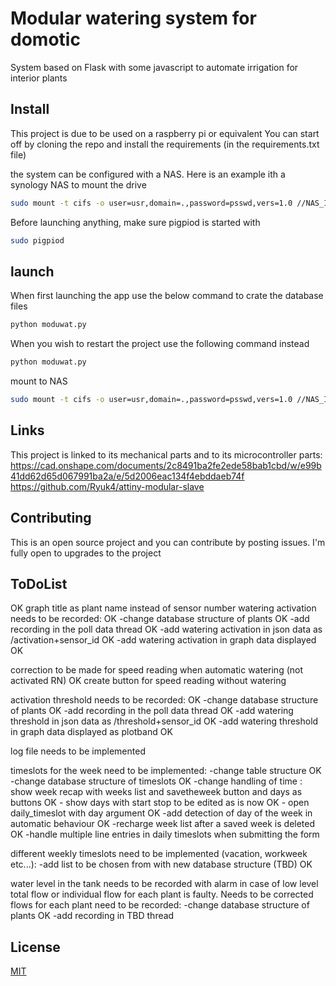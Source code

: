 # Modular watering system for domotic

System based on Flask with some javascript to automate irrigation for interior plants

## Install

This project is due to be used on a raspberry pi or equivalent
You can start off by cloning the repo and install the requirements (in the requirements.txt file)

the system can be configured with a NAS. Here is an example ith a synology NAS to mount the drive
```bash
sudo mount -t cifs -o user=usr,domain=.,password=psswd,vers=1.0 //NAS_IP/Moduwat /media/NAS/
```

Before launching anything, make sure pigpiod is started with
```bash
sudo pigpiod
```

## launch
When first launching the app use the below command to crate the database files
```bash
python moduwat.py
```
When you wish to restart the project use the following command instead
```bash
python moduwat.py
```
mount to NAS
```bash
sudo mount -t cifs -o user=usr,domain=.,password=psswd,vers=1.0 //NAS_IP/Moduwat /media/NAS/
```

## Links
This project is linked to its mechanical parts and to its microcontroller parts:
https://cad.onshape.com/documents/2c8491ba2fe2ede58bab1cbd/w/e99b41dd62d65d067991ba2a/e/5d2006eac134f4ebddaeb74f
https://github.com/Ryuk4/attiny-modular-slave

## Contributing
This is an open source project and you can contribute by posting issues. I'm fully open to upgrades to the project


## ToDoList
OK graph title as plant name instead of sensor number
watering activation needs to be recorded: OK
    -change database structure of plants OK
    -add recording in the poll data thread OK
    -add watering activation in json data as /activation+sensor_id OK
    -add watering activation in graph data displayed OK
    
correction to be made for speed reading when automatic watering (not activated RN) OK
create button for speed reading without watering

activation threshold needs to be recorded: OK
    -change database structure of plants OK
    -add recording in the poll data thread OK
    -add watering threshold in json data as /threshold+sensor_id OK
    -add watering threshold in graph data displayed as plotband OK

log file needs to be implemented

timeslots for the week need to be implemented:
    -change table structure OK
    -change database structure of timeslots OK
    -change handling of time : show week recap with weeks list and savetheweek button and days as buttons OK
    - show days with start stop to be edited as is now OK
    - open daily_timeslot with day argument OK
    -add detection of day of the week in automatic behaviour OK
    -recharge week list after a saved week is deleted OK
    -handle multiple line entries in daily timeslots when submitting the form

    
different weekly timeslots need to be implemented (vacation, workweek etc...):
    -add list to be chosen from with new database structure (TBD) OK
    
water level in the tank needs to be recorded with alarm in case of low level
total flow or individual flow for each plant is faulty. Needs to be corrected
flows for each plant need to be recorded:
    -change database structure of plants OK
    -add recording in TBD thread
    




## License
[MIT](https://choosealicense.com/licenses/mit/)




